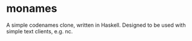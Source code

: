 # monames
A simple codenames clone, written in Haskell.
Designed to be used with simple text clients, e.g. nc.
